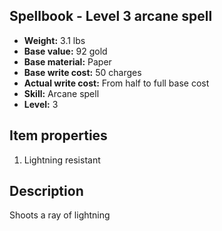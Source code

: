 ## Spellbook - Level 3 arcane spell

- **Weight:** 3.1 lbs
- **Base value:** 92 gold
- **Base material:** Paper
- **Base write cost:** 50 charges
- **Actual write cost:** From half to full base cost
- **Skill:** Arcane spell
- **Level:** 3

## Item properties

1. Lightning resistant

## Description

Shoots a ray of lightning
